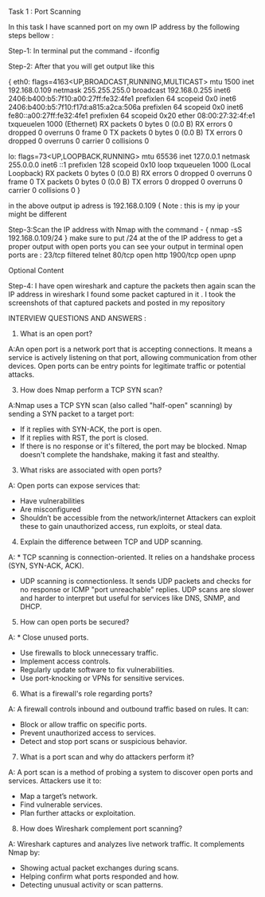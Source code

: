 Task 1 : Port Scanning 

In this task I have scanned port on my own IP address by the following steps bellow :

Step-1: In terminal put the command - ifconfig

Step-2: After that you will get output like this 

{
eth0: flags=4163<UP,BROADCAST,RUNNING,MULTICAST>  mtu 1500
        inet 192.168.0.109  netmask 255.255.255.0  broadcast 192.168.0.255
        inet6 2406:b400:b5:7f10:a00:27ff:fe32:4fe1  prefixlen 64  scopeid 0x0<global>
        inet6 2406:b400:b5:7f10:f17d:a815:a2ca:506a  prefixlen 64  scopeid 0x0<global>
        inet6 fe80::a00:27ff:fe32:4fe1  prefixlen 64  scopeid 0x20<link>
        ether 08:00:27:32:4f:e1  txqueuelen 1000  (Ethernet)
        RX packets 0  bytes 0 (0.0 B)
        RX errors 0  dropped 0  overruns 0  frame 0
        TX packets 0  bytes 0 (0.0 B)
        TX errors 0  dropped 0 overruns 0  carrier 0  collisions 0

lo: flags=73<UP,LOOPBACK,RUNNING>  mtu 65536
        inet 127.0.0.1  netmask 255.0.0.0
        inet6 ::1  prefixlen 128  scopeid 0x10<host>
        loop  txqueuelen 1000  (Local Loopback)
        RX packets 0  bytes 0 (0.0 B)
        RX errors 0  dropped 0  overruns 0  frame 0
        TX packets 0  bytes 0 (0.0 B)
        TX errors 0  dropped 0 overruns 0  carrier 0  collisions 0
}

in the above output ip adress is 192.168.0.109 ( Note : this is my ip your might be different 

Step-3:Scan the IP address with Nmap with the command - { nmap -sS 192.168.0.109/24 } make sure to put /24 at the of the IP address to get a proper output with open ports
you can see your output in terminal
open ports are :
23/tcp   filtered telnet
80/tcp   open     http
1900/tcp open     upnp

Optional Content

Step-4: I have open wireshark and capture the packets then again scan the IP address 
in wireshark I found some packet captured in it .
I took the screenshots of that captured packets and posted in my repository 


INTERVIEW QUESTIONS AND ANSWERS :
1. What is an open port?
   
A:An open port is a network port that is accepting connections. It means a service is actively listening on that port, allowing communication from other devices. Open ports can be entry points for legitimate traffic or potential attacks.

3. How does Nmap perform a TCP SYN scan?

A:Nmap uses a TCP SYN scan (also called "half-open" scanning) by sending a SYN packet to a target port:
  * If it replies with SYN-ACK, the port is open.
  * If it replies with RST, the port is closed.
  * If there is no response or it's filtered, the port may be blocked.
    Nmap doesn't complete the handshake, making it fast and stealthy.

3. What risks are associated with open ports?

A: Open ports can expose services that:
   * Have vulnerabilities
   * Are misconfigured
   * Shouldn’t be accessible from the network/internet
     Attackers can exploit these to gain unauthorized access, run exploits, or steal data.

4. Explain the difference between TCP and UDP scanning.

A: * TCP scanning is connection-oriented. It relies on a handshake process (SYN, SYN-ACK, ACK).
   * UDP scanning is connectionless. It sends UDP packets and checks for no response or ICMP "port unreachable" replies.
     UDP scans are slower and harder to interpret but useful for services like DNS, SNMP, and DHCP.

5. How can open ports be secured?

A: * Close unused ports.
   * Use firewalls to block unnecessary traffic.
   * Implement access controls.
   * Regularly update software to fix vulnerabilities.
   * Use port-knocking or VPNs for sensitive services.

6. What is a firewall's role regarding ports?

A: A firewall controls inbound and outbound traffic based on rules. It can:
   * Block or allow traffic on specific ports.
   * Prevent unauthorized access to services.
   * Detect and stop port scans or suspicious behavior.

7. What is a port scan and why do attackers perform it?

A: A port scan is a method of probing a system to discover open ports and services.
   Attackers use it to:
   * Map a target’s network.
   * Find vulnerable services.
   * Plan further attacks or exploitation.

8. How does Wireshark complement port scanning?

A: Wireshark captures and analyzes live network traffic. It complements Nmap by:
   * Showing actual packet exchanges during scans.
   * Helping confirm what ports responded and how.
   * Detecting unusual activity or scan patterns.





